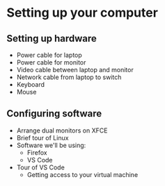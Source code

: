 # Setting up your computer

## Setting up hardware

* Power cable for laptop
* Power cable for monitor
* Video cable between laptop and monitor
* Network cable from laptop to switch
* Keyboard
* Mouse

## Configuring software

* Arrange dual monitors on XFCE
* Brief tour of Linux
* Software we'll be using:
  * Firefox
  * VS Code
* Tour of VS Code
  * Getting access to your virtual machine
